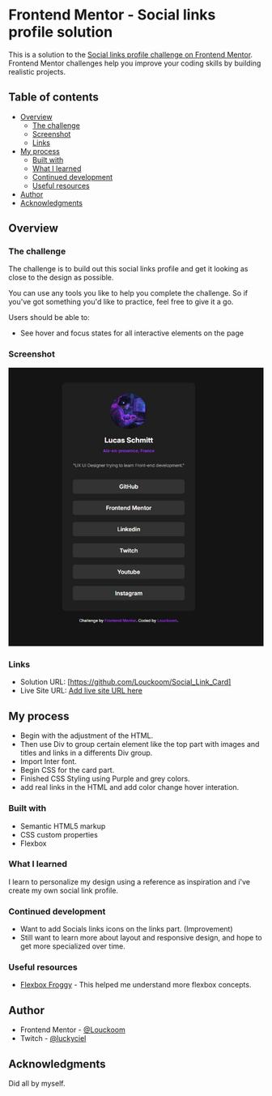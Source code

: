 # Frontend Mentor - Social links profile solution

This is a solution to the [Social links profile challenge on Frontend Mentor](https://www.frontendmentor.io/challenges/social-links-profile-UG32l9m6dQ). Frontend Mentor challenges help you improve your coding skills by building realistic projects. 

## Table of contents

- [Overview](#overview)
  - [The challenge](#the-challenge)
  - [Screenshot](#screenshot)
  - [Links](#links)
- [My process](#my-process)
  - [Built with](#built-with)
  - [What I learned](#what-i-learned)
  - [Continued development](#continued-development)
  - [Useful resources](#useful-resources)
- [Author](#author)
- [Acknowledgments](#acknowledgments)

## Overview

### The challenge

The challenge is to build out this social links profile and get it looking as close to the design as possible.

You can use any tools you like to help you complete the challenge. So if you've got something you'd like to practice, feel free to give it a go.

Users should be able to:

- See hover and focus states for all interactive elements on the page

### Screenshot

![](assets/images/screenshot.jpg)

### Links

- Solution URL: [https://github.com/Louckoom/Social_Link_Card]
- Live Site URL: [Add live site URL here](https://your-live-site-url.com)

## My process

- Begin with the adjustment of the HTML.
- Then use Div to group certain element like the top part with images and titles and links in a differents Div group.
- Import Inter font.
- Begin CSS for the card part.
- Finished CSS Styling using Purple and grey colors.
- add real links in the HTML and add color change hover interation.

### Built with

- Semantic HTML5 markup
- CSS custom properties
- Flexbox

### What I learned

I learn to personalize my design using a reference as inspiration and i've create my own social link profile.

### Continued development

- Want to add Socials links icons on the links part. (Improvement)
- Still want to learn more about layout and responsive design, and hope to get more specialized over time.

### Useful resources

- [Flexbox Froggy](https://flexboxfroggy.com/#fr) - This helped me understand more flexbox concepts.

## Author

- Frontend Mentor - [@Louckoom](https://www.frontendmentor.io/profile/Louckoom)
- Twitch - [@luckyciel](https://www.twitch.tv/luckyciel)

## Acknowledgments

Did all by myself.
